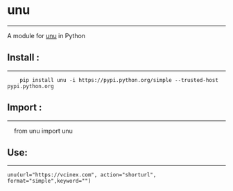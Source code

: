 
# unu
----

A module for [unu](https://u.nu/) in Python  

## Install :
----

        pip install unu -i https://pypi.python.org/simple --trusted-host pypi.python.org  
        
## Import :
----

       from unu import unu  

## Use:
----

    unu(url="https://vcinex.com", action="shorturl", format="simple",keyword="")
